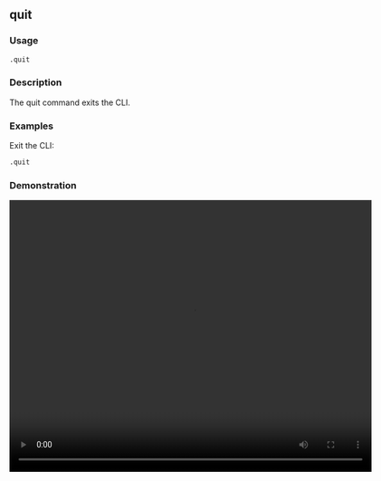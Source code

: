## quit

### Usage

```bash
.quit
```

### Description

The quit command exits the CLI.

### Examples

Exit the CLI:

```bash
.quit
```

### Demonstration

<video width="640" height="480" controls>
  <source src="./demo.webm" type="video/webm">
  Your browser does not support the video tag.
</video>
